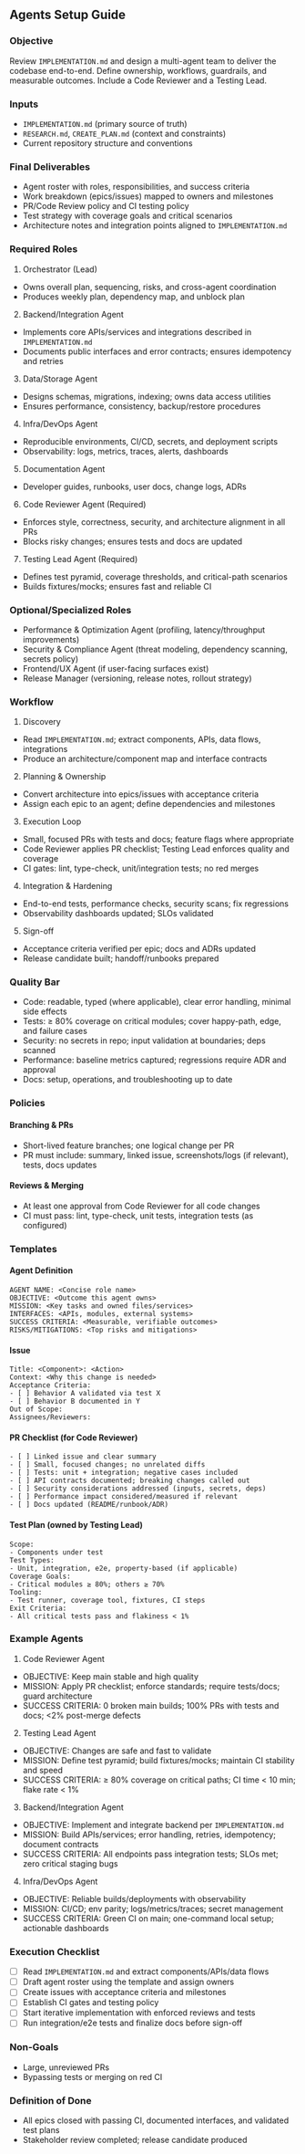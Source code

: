 ## Agents Setup Guide

### Objective
Review `IMPLEMENTATION.md` and design a multi-agent team to deliver the codebase end-to-end. Define ownership, workflows, guardrails, and measurable outcomes. Include a Code Reviewer and a Testing Lead.

### Inputs
- `IMPLEMENTATION.md` (primary source of truth)
- `RESEARCH.md`, `CREATE_PLAN.md` (context and constraints)
- Current repository structure and conventions

### Final Deliverables
- Agent roster with roles, responsibilities, and success criteria
- Work breakdown (epics/issues) mapped to owners and milestones
- PR/Code Review policy and CI testing policy
- Test strategy with coverage goals and critical scenarios
- Architecture notes and integration points aligned to `IMPLEMENTATION.md`

### Required Roles
1) Orchestrator (Lead)
- Owns overall plan, sequencing, risks, and cross-agent coordination
- Produces weekly plan, dependency map, and unblock plan

2) Backend/Integration Agent
- Implements core APIs/services and integrations described in `IMPLEMENTATION.md`
- Documents public interfaces and error contracts; ensures idempotency and retries

3) Data/Storage Agent
- Designs schemas, migrations, indexing; owns data access utilities
- Ensures performance, consistency, backup/restore procedures

4) Infra/DevOps Agent
- Reproducible environments, CI/CD, secrets, and deployment scripts
- Observability: logs, metrics, traces, alerts, dashboards

5) Documentation Agent
- Developer guides, runbooks, user docs, change logs, ADRs

6) Code Reviewer Agent (Required)
- Enforces style, correctness, security, and architecture alignment in all PRs
- Blocks risky changes; ensures tests and docs are updated

7) Testing Lead Agent (Required)
- Defines test pyramid, coverage thresholds, and critical-path scenarios
- Builds fixtures/mocks; ensures fast and reliable CI

### Optional/Specialized Roles
- Performance & Optimization Agent (profiling, latency/throughput improvements)
- Security & Compliance Agent (threat modeling, dependency scanning, secrets policy)
- Frontend/UX Agent (if user-facing surfaces exist)
- Release Manager (versioning, release notes, rollout strategy)

### Workflow
1) Discovery
- Read `IMPLEMENTATION.md`; extract components, APIs, data flows, integrations
- Produce an architecture/component map and interface contracts

2) Planning & Ownership
- Convert architecture into epics/issues with acceptance criteria
- Assign each epic to an agent; define dependencies and milestones

3) Execution Loop
- Small, focused PRs with tests and docs; feature flags where appropriate
- Code Reviewer applies PR checklist; Testing Lead enforces quality and coverage
- CI gates: lint, type-check, unit/integration tests; no red merges

4) Integration & Hardening
- End-to-end tests, performance checks, security scans; fix regressions
- Observability dashboards updated; SLOs validated

5) Sign-off
- Acceptance criteria verified per epic; docs and ADRs updated
- Release candidate built; handoff/runbooks prepared

### Quality Bar
- Code: readable, typed (where applicable), clear error handling, minimal side effects
- Tests: ≥ 80% coverage on critical modules; cover happy-path, edge, and failure cases
- Security: no secrets in repo; input validation at boundaries; deps scanned
- Performance: baseline metrics captured; regressions require ADR and approval
- Docs: setup, operations, and troubleshooting up to date

### Policies
#### Branching & PRs
- Short-lived feature branches; one logical change per PR
- PR must include: summary, linked issue, screenshots/logs (if relevant), tests, docs updates

#### Reviews & Merging
- At least one approval from Code Reviewer for all code changes
- CI must pass: lint, type-check, unit tests, integration tests (as configured)

### Templates
#### Agent Definition
```
AGENT NAME: <Concise role name>
OBJECTIVE: <Outcome this agent owns>
MISSION: <Key tasks and owned files/services>
INTERFACES: <APIs, modules, external systems>
SUCCESS CRITERIA: <Measurable, verifiable outcomes>
RISKS/MITIGATIONS: <Top risks and mitigations>
```

#### Issue
```
Title: <Component>: <Action>
Context: <Why this change is needed>
Acceptance Criteria:
- [ ] Behavior A validated via test X
- [ ] Behavior B documented in Y
Out of Scope:
Assignees/Reviewers:
```

#### PR Checklist (for Code Reviewer)
```
- [ ] Linked issue and clear summary
- [ ] Small, focused changes; no unrelated diffs
- [ ] Tests: unit + integration; negative cases included
- [ ] API contracts documented; breaking changes called out
- [ ] Security considerations addressed (inputs, secrets, deps)
- [ ] Performance impact considered/measured if relevant
- [ ] Docs updated (README/runbook/ADR)
```

#### Test Plan (owned by Testing Lead)
```
Scope:
- Components under test
Test Types:
- Unit, integration, e2e, property-based (if applicable)
Coverage Goals:
- Critical modules ≥ 80%; others ≥ 70%
Tooling:
- Test runner, coverage tool, fixtures, CI steps
Exit Criteria:
- All critical tests pass and flakiness < 1%
```

### Example Agents
1) Code Reviewer Agent
- OBJECTIVE: Keep main stable and high quality
- MISSION: Apply PR checklist; enforce standards; require tests/docs; guard architecture
- SUCCESS CRITERIA: 0 broken main builds; 100% PRs with tests and docs; <2% post-merge defects

2) Testing Lead Agent
- OBJECTIVE: Changes are safe and fast to validate
- MISSION: Define test pyramid; build fixtures/mocks; maintain CI stability and speed
- SUCCESS CRITERIA: ≥ 80% coverage on critical paths; CI time < 10 min; flake rate < 1%

3) Backend/Integration Agent
- OBJECTIVE: Implement and integrate backend per `IMPLEMENTATION.md`
- MISSION: Build APIs/services; error handling, retries, idempotency; document contracts
- SUCCESS CRITERIA: All endpoints pass integration tests; SLOs met; zero critical staging bugs

4) Infra/DevOps Agent
- OBJECTIVE: Reliable builds/deployments with observability
- MISSION: CI/CD; env parity; logs/metrics/traces; secret management
- SUCCESS CRITERIA: Green CI on main; one-command local setup; actionable dashboards

### Execution Checklist
- [ ] Read `IMPLEMENTATION.md` and extract components/APIs/data flows
- [ ] Draft agent roster using the template and assign owners
- [ ] Create issues with acceptance criteria and milestones
- [ ] Establish CI gates and testing policy
- [ ] Start iterative implementation with enforced reviews and tests
- [ ] Run integration/e2e tests and finalize docs before sign-off

### Non-Goals
- Large, unreviewed PRs
- Bypassing tests or merging on red CI

### Definition of Done
- All epics closed with passing CI, documented interfaces, and validated test plans
- Stakeholder review completed; release candidate produced